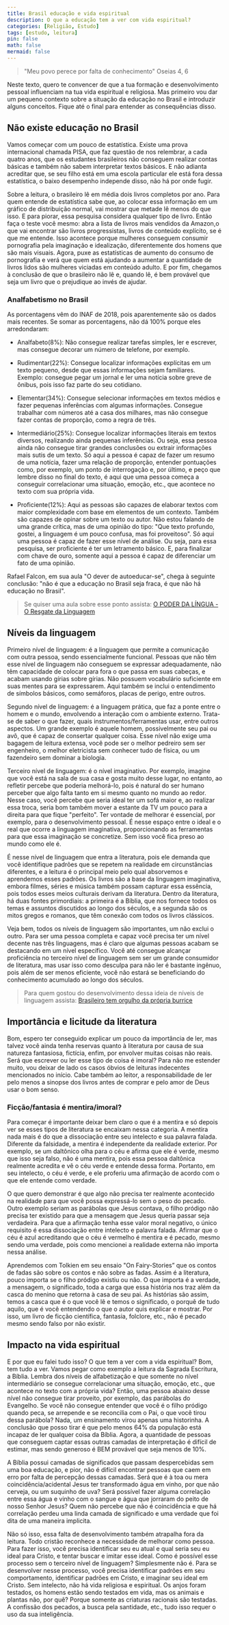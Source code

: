 ```yaml
---
title: Brasil educação e vida espiritual
description: O que a educação tem a ver com vida espiritual?
categories: [Religião, Estudo]
tags: [estudo, leitura]
pin: false
math: false
mermaid: false
---
```


> "Meu povo perece por falta de conhecimento" Oseias 4, 6

Neste texto, quero te convencer de que a tua formação e desenvolvimento pessoal influenciam na tua vida espiritual e religiosa. Mas primeiro vou dar um pequeno contexto sobre a situação da educação no Brasil e introduzir alguns conceitos. Fique até o final para entender as consequências disso.

## Não existe educação no Brasil

Vamos começar com um pouco de estatística. Existe uma prova internacional chamada PISA, que faz questão de nos relembrar, a cada quatro anos, que os estudantes brasileiros não conseguem realizar contas básicas e também não sabem interpretar textos básicos. E não adianta acreditar que, se seu filho está em uma escola particular ele está fora dessa estatística, o baixo desempenho independe disso, não há por onde fugir.

Sobre a leitura, o brasileiro lê em média dois livros completos por ano. Para quem entende de estatística sabe que, ao colocar essa informação em um gráfico de distribuição normal, vai mostrar que metade lê menos do que isso. E para piorar, essa pesquisa considera qualquer tipo de livro. Então faça o teste você mesmo: abra a lista de livros mais vendidos da Amazon,o que vai encontrar são livros progressistas, livros de conteúdo explícito, se é que me entende. Isso acontece porque mulheres conseguem consumir pornografia pela imaginação e idealização, diferentemente dos homens que são mais visuais. Agora, puxe as estatísticas de aumento do consumo de pornografia e verá que quem está ajudando a aumentar a quantidade de livros lidos são mulheres viciadas em conteúdo adulto. E por fim, chegamos à conclusão de que o brasileiro não lê e, quando lê, é bem provável que seja um livro que o prejudique ao invés de ajudar.

### Analfabetismo no Brasil

As porcentagens vêm do INAF de 2018, pois aparentemente são os dados mais recentes. Se somar as porcentagens, não dá 100% porque eles arredondaram:

- Analfabeto(8%): Não consegue realizar tarefas simples, ler e escrever, mas consegue decorar um número de telefone, por exemplo.

- Rudimentar(22%): Consegue localizar informações explícitas em um texto pequeno, desde que essas informações sejam familiares. Exemplo: consegue pegar um jornal e ler uma notícia sobre greve de ônibus, pois isso faz parte do seu cotidiano.

- Elementar(34%): Consegue selecionar informações em textos médios e fazer pequenas inferências com algumas informações. Consegue trabalhar com números até a casa dos milhares, mas não consegue fazer contas de proporção, como a regra de três.

- Intermediário(25%): Consegue localizar informações literais em textos diversos, realizando ainda pequenas inferências. Ou seja, essa pessoa ainda não consegue tirar grandes conclusões ou extrair informações mais sutis de um texto. Só aqui a pessoa é capaz de fazer um resumo de uma notícia, fazer uma relação de proporção, entender pontuações como, por exemplo, um ponto de interrogação e, por último, e peço que lembre disso no final do texto, é aqui que uma pessoa começa a conseguir correlacionar uma situação, emoção, etc., que acontece no texto com sua própria vida.

- Proficiente(12%): Aqui as pessoas são capazes de elaborar textos com maior complexidade com base em elementos de um contexto. Também são capazes de opinar sobre um texto ou autor. Não estou falando de uma grande crítica, mas de uma opinião do tipo: "Que texto profundo, gostei, a linguagem é um pouco confusa, mas foi proveitoso". Só aqui uma pessoa é capaz de fazer esse nível de análise. Ou seja, para essa pesquisa, ser proficiente é ter um letramento básico. E, para finalizar com chave de ouro, somente aqui a pessoa é capaz de diferenciar um fato de uma opinião.

Rafael Falcon, em sua aula "O dever de autoeducar-se", chega à seguinte conclusão: "não é que a educação no Brasil seja fraca, é que não há educação no Brasil".

> Se quiser uma aula sobre esse ponto assista: [O PODER DA LÍNGUA - O Resgate da Linguagem](https://www.youtube.com/watch?v=azSNmWJSHJk)

## Níveis da linguagem

Primeiro nível de linguagem: é a linguagem que permite a comunicação com outra pessoa, sendo essencialmente funcional. Pessoas que não têm esse nível de linguagem não conseguem se expressar adequadamente, não têm capacidade de colocar para fora o que passa em suas cabeças, e acabam usando gírias sobre gírias. Não possuem vocabulário suficiente em suas mentes para se expressarem. Aqui também se inclui o entendimento de símbolos básicos, como semáforos, placas de perigo, entre outros.

Segundo nível de linguagem: é a linguagem prática, que faz a ponte entre o homem e o mundo, envolvendo a interação com o ambiente externo. Trata-se de saber o que fazer, quais instrumentos/ferramentas usar, entre outros aspectos. Um grande exemplo é aquele homem, possivelmente seu pai ou avô, que é capaz de consertar qualquer coisa. Esse nível não exige uma bagagem de leitura extensa, você pode ser o melhor pedreiro sem ser engenheiro, o melhor eletricista sem conhecer tudo de física, ou um fazendeiro sem dominar a biologia.

Terceiro nível de linguagem: é o nível imaginativo. Por exemplo, imagine que você está na sala de sua casa e gosta muito desse lugar, no entanto, ao refletir percebe que poderia melhorá-lo, pois é natural do ser humano perceber que algo falta tanto em si mesmo quanto no mundo ao redor. Nesse caso, você percebe que seria ideal ter um sofá maior e, ao realizar essa troca, seria bom também mover a estante da TV um pouco para a direita para que fique "perfeito". Ter vontade de melhorar é essencial, por exemplo, para o desenvolvimento pessoal. É nesse espaço entre o ideal e o real que ocorre a linguagem imaginativa, proporcionando as ferramentas para que essa imaginação se concretize. Sem isso você fica preso ao mundo como ele é.

É nesse nível de linguagem que entra a literatura, pois ele demanda que você identifique padrões que se repetem na realidade em circunstâncias diferentes, e a leitura é o principal meio pelo qual absorvemos e aprendemos esses padrões. Os livros são a base da linguagem imaginativa, embora filmes, séries e música também possam capturar essa essência, pois todos esses meios culturais derivam da literatura. Dentro da literatura, há duas fontes primordiais: a primeira é a Bíblia, que nos fornece todos os temas e assuntos discutidos ao longo dos séculos, e a segunda são os mitos gregos e romanos, que têm conexão com todos os livros clássicos.

Veja bem, todos os níveis de linguagem são importantes, um não exclui o outro. Para ser uma pessoa completa e capaz você precisa ter um nível decente nas três linguagens, mas é claro que algumas pessoas acabam se destacando em um nível específico. Você até consegue alcançar proficiência no terceiro nível de linguagem sem ser um grande consumidor de literatura, mas usar isso como desculpa para não ler é bastante ingênuo, pois além de ser menos eficiente, você não estará se beneficiando do conhecimento acumulado ao longo dos séculos.

> Para quem gostou do desenvolvimento dessa ideia de níveis de linguagem assista: [Brasileiro tem orgulho da própria burrice](https://www.youtube.com/watch?v=1xoNci4O-AA)

## Importância e licitude da literatura

Bom, espero ter conseguido explicar um pouco da importância de ler, mas talvez você ainda tenha reservas quanto à literatura por causa de sua natureza fantasiosa, fictícia, enfim, por envolver muitas coisas não reais. Será que escrever ou ler esse tipo de coisa é imoral? Para não me estender muito, vou deixar de lado os casos óbvios de leituras indecentes mencionados no início. Cabe também ao leitor, a responsabilidade de ler pelo menos a sinopse dos livros antes de comprar e pelo amor de Deus usar o bom senso.

### Ficção/fantasia é mentira/imoral?

Para começar é importante deixar bem claro o que é a mentira e só depois ver se esses tipos de literatura se encaixam nessa categoria. A mentira nada mais é do que a dissociação entre seu intelecto e sua palavra falada. Diferente da falsidade, a mentira é independente da realidade exterior. Por exemplo, se um daltônico olha para o céu e afirma que ele é verde, mesmo que isso seja falso, não é uma mentira, pois essa pessoa daltônica realmente acredita e vê o céu verde e entende dessa forma. Portanto, em seu intelecto, o céu é verde, e ele proferiu uma afirmação de acordo com o que ele entende como verdade.

O que quero demonstrar é que algo não precisa ter realmente acontecido na realidade para que você possa expressá-lo sem o peso do pecado. Outro exemplo seriam as parábolas que Jesus contava, o filho pródigo não precisa ter existido para que a mensagem que Jesus queria passar seja verdadeira. Para que a afirmação tenha esse valor moral negativo, o único requisito é essa dissociação entre intelecto e palavra falada. Afirmar que o céu é azul acreditando que o céu é vermelho é mentira e é pecado, mesmo sendo uma verdade, pois como mencionei a realidade externa não importa nessa análise.

Aprendemos com Tolkien em seu ensaio "On Fairy-Stories” que os contos de fadas são sobre os contos e não sobre as fadas. Assim é a literatura, pouco importa se o filho pródigo existiu ou não. O que importa é a verdade, a mensagem, o significado, toda a carga que essa história nos traz além da casca do menino que retorna à casa de seu pai. As histórias são assim, temos a casca que é o que você lê e temos o significado, o porquê de tudo aquilo, que é você entendendo o que o autor quis explicar e mostrar. Por isso, um livro de ficção científica, fantasia, folclore, etc., não é pecado mesmo sendo falso por não existir.

## Impacto na vida espiritual

E por que eu falei tudo isso? O que tem a ver com a vida espiritual? Bom, tem tudo a ver. Vamos pegar como exemplo a leitura da Sagrada Escritura, a Bíblia. Lembra dos níveis de alfabetização e que somente no nível intermediário se consegue correlacionar uma situação, emoção, etc., que acontece no texto com a própria vida? Então, uma pessoa abaixo desse nível não consegue tirar proveito, por exemplo, das parábolas do Evangelho. Se você não consegue entender que você é o filho pródigo quando peca, se arrepende e se reconcilia com o Pai, o que você tirou dessa parábola? Nada, um ensinamento virou apenas uma historinha. A conclusão que posso tirar é que pelo menos 64% da população está incapaz de ler qualquer coisa da Bíblia. Agora, a quantidade de pessoas que conseguem captar essas outras camadas de interpretação é difícil de estimar, mas sendo generoso é BEM provável que seja menos de 10%.

A Bíblia possui camadas de significados que passam despercebidas sem uma boa educação, e pior, não é difícil encontrar pessoas que caem em erro por falta de percepção dessas camadas. Será que é à toa ou mera coincidência/acidental Jesus ter transformado água em vinho, por que não cerveja, ou um suquinho de uva? Será possível fazer alguma correlação entre essa água e vinho com o sangue e água que jorraram do peito de nosso Senhor Jesus? Quem não percebe que não é coincidência e que há correlação perdeu uma linda camada de significado e uma verdade que foi dita de uma maneira implicita.

Não só isso, essa falta de desenvolvimento também atrapalha fora da leitura. Todo cristão reconhece a necessidade de melhorar como pessoa. Para fazer isso, você precisa identificar seu eu atual e qual seria seu eu ideal para Cristo, e tentar buscar e imitar esse ideal. Como é possível esse processo sem o terceiro nível de linguagem? Simplesmente não é. Para se desenvolver nesse processo, você precisa identificar padrões em seu comportamento, identificar padrões em Cristo, e imaginar seu ideal em Cristo. Sem intelecto, não há vida religiosa e espiritual. Os anjos foram testados, os homens estão sendo testados em vida, mas os animais e plantas não, por quê? Porque somente as criaturas racionais são testadas. A confissão dos pecados, a busca pela santidade, etc., tudo isso requer o uso da sua inteligência.
